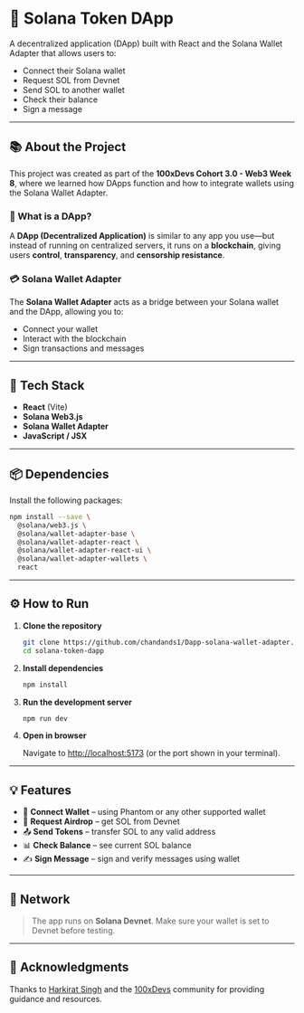 # 🚀 Solana Token DApp

A decentralized application (DApp) built with React and the Solana Wallet Adapter that allows users to:
- Connect their Solana wallet
- Request SOL from Devnet
- Send SOL to another wallet
- Check their balance
- Sign a message

---

## 📚 About the Project

This project was created as part of the **100xDevs Cohort 3.0 - Web3 Week 8**, where we learned how DApps function and how to integrate wallets using the Solana Wallet Adapter.

### 🔗 What is a DApp?

A **DApp (Decentralized Application)** is similar to any app you use—but instead of running on centralized servers, it runs on a **blockchain**, giving users **control**, **transparency**, and **censorship resistance**.

### 💳 Solana Wallet Adapter

The **Solana Wallet Adapter** acts as a bridge between your Solana wallet and the DApp, allowing you to:
- Connect your wallet
- Interact with the blockchain
- Sign transactions and messages

---

## 🧰 Tech Stack

- **React** (Vite)
- **Solana Web3.js**
- **Solana Wallet Adapter**
- **JavaScript / JSX**

---

## 📦 Dependencies

Install the following packages:

```bash
npm install --save \
  @solana/web3.js \
  @solana/wallet-adapter-base \
  @solana/wallet-adapter-react \
  @solana/wallet-adapter-react-ui \
  @solana/wallet-adapter-wallets \
  react
```

---

## ⚙️ How to Run

1. **Clone the repository**

   ```bash
   git clone https://github.com/chandands1/Dapp-solana-wallet-adapter.git
   cd solana-token-dapp
   ```

2. **Install dependencies**

   ```bash
   npm install
   ```

3. **Run the development server**

   ```bash
   npm run dev
   ```

4. **Open in browser**

   Navigate to [http://localhost:5173](http://localhost:5173) (or the port shown in your terminal).

---

## 💡 Features

- 🔗 **Connect Wallet** – using Phantom or any other supported wallet
- 💸 **Request Airdrop** – get SOL from Devnet
- 📤 **Send Tokens** – transfer SOL to any valid address
- 📊 **Check Balance** – see current SOL balance
- ✍️ **Sign Message** – sign and verify messages using wallet

---

## 🧪 Network

> The app runs on **Solana Devnet**. Make sure your wallet is set to Devnet before testing.

---

## 🙌 Acknowledgments

Thanks to [Harkirat Singh](https://twitter.com/kirat_tw) and the [100xDevs](https://100xdevs.com) community for providing guidance and resources.
